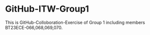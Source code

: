# GitHub-ITW-Group1
This is GitHub-Colloboration-Exercise of Group 1 including members BT23ECE-066,068,069,070.

